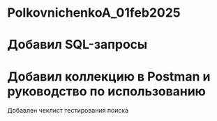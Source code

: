 # PolkovnichenkoA_01feb2025
Добавил SQL-запросы
=======
Добавил коллекцию в Postman и руководство по использованию
=======
Добавлен чеклист тестирования поиска